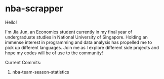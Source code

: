 # nba-scrapper

Hello!

I'm Jia Jun, an Economics student currently in my final year of undergraduate studies in National University of Singapore.
Holding an immense interest in programming and data analysis has propelled me to pick up different languages. Join me as I 
explore different side projects and hope my codes will be of use to the community!

Current Commits:
1. nba-team-season-statistics
